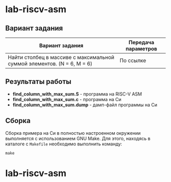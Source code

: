 # lab-riscv-asm


## Вариант задания

Вариант задания | Передача параметров
--------------- | -------------
Найти столбец в массиве с максимальной суммой элементов. (N = 6, M = 6)| По ссылке

## Результаты работы 

* **find_column_with_max_sum.S** - программа на RISC-V ASM
* **find_column_with_max_sum.c** - программа на Си
* **find_column_with_max_sum.dump** - дамп-файл программы на Си


## Сборка
Сборка примера на Си в полностью настроенном окружении выполняется с использованием GNU Make. Для этого, находясь в каталоге с `Makefile` необходимо выполнить команду:
```
make
```
# lab-riscv-asm